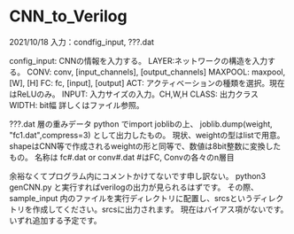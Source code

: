 # CNN_to_Verilog
2021/10/18
入力：condfig_input, ???.dat

config_input:
CNNの情報を入力する。
LAYER:ネットワークの構造を入力する。
	CONV: conv, [input_channels], [output_channels]
	MAXPOOL: maxpool, [W], [H]
	FC: fc, [input], [output]
ACT: アクティベーションの種類を選択。現在はReLUのみ。
INPUT: 入力サイズの入力。CH,W,H
CLASS: 出力クラス
WIDTH: bit幅
詳しくはファイル参照。

???.dat
層の重みデータ
python でimport joblibの上、
joblib.dump(weight, "fc1.dat",compress=3)
として出力したもの。
現状、weightの型はlistで用意。
shapeはCNN等で作成されるweightの形と同等で、数値は8bit整数に変換したもの。
名称は fc#.dat or conv#.dat #はFC, Convの各々のn層目

余裕なくてプログラム内にコメントかけてないです申し訳ない。
python3 genCNN.py と実行すればverilogの出力が見られるはずです。
その際、sample_input 内のファイルを実行ディレクトリに配置し、srcsというディレクトリを作成してください。srcsに出力されます。
現在はバイアス項がないです。いずれ追加する予定です。